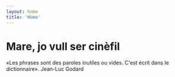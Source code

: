 ```yaml
---
layout: home
title: 'Home'
---
```


# Mare, jo vull ser cinèfil

«Les phrases sont des paroles inutiles ou vides. C'est écrit dans le dictionnaire­». Jean-Luc Godard